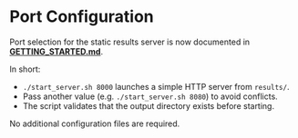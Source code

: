 # Port Configuration

Port selection for the static results server is now documented in **[GETTING_STARTED.md](GETTING_STARTED.md#option-4-serve-generated-artifacts)**.

In short:
- `./start_server.sh 8000` launches a simple HTTP server from `results/`.
- Pass another value (e.g. `./start_server.sh 8080`) to avoid conflicts.
- The script validates that the output directory exists before starting.

No additional configuration files are required.
